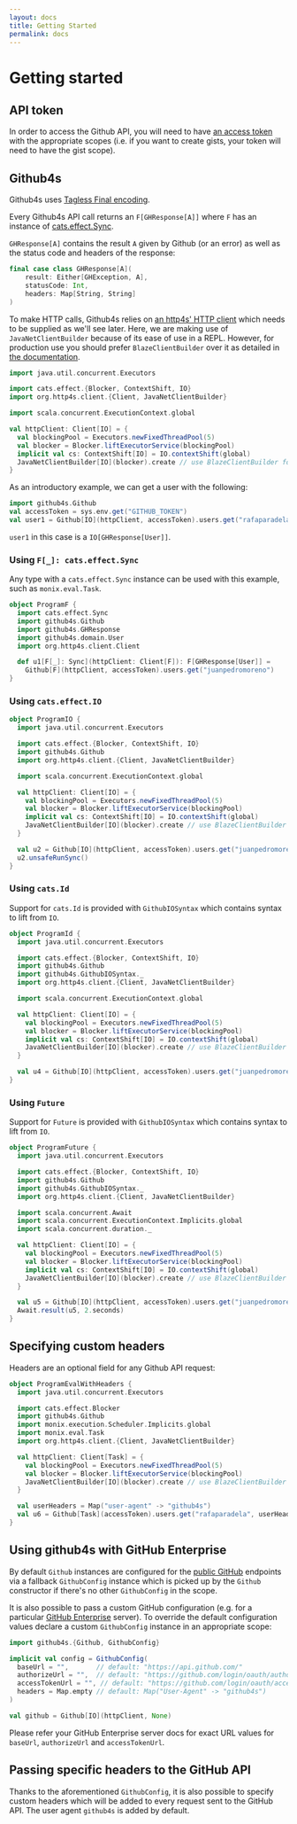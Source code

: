 ```yaml
---
layout: docs
title: Getting Started
permalink: docs
---
```


# Getting started

## API token

In order to access the Github API, you will need to have [an access token][access-token] with the
appropriate scopes (i.e. if you want to create gists, your token will need to have the gist scope).

## Github4s

Github4s uses [Tagless Final encoding](https://typelevel.org/blog/2017/12/27/optimizing-final-tagless.html).

Every Github4s API call returns an `F[GHResponse[A]]` where `F` has an instance of [cats.effect.Sync][cats-sync].

`GHResponse[A]` contains the result `A` given by Github (or an error) as well as the status code and
headers of the response:

```scala
final case class GHResponse[A](
    result: Either[GHException, A],
    statusCode: Int,
    headers: Map[String, String]
)
```

To make HTTP calls, Github4s relies on [an http4s' HTTP client][http4s-client] which needs to be
supplied as we'll see later. Here, we are making use of `JavaNetClientBuilder` because of its ease
of use in a REPL. However, for production use you should prefer `BlazeClientBuilder` over it as
detailed in [the documentation][http4s-client].

```scala mdoc:silent
import java.util.concurrent.Executors

import cats.effect.{Blocker, ContextShift, IO}
import org.http4s.client.{Client, JavaNetClientBuilder}

import scala.concurrent.ExecutionContext.global

val httpClient: Client[IO] = {
  val blockingPool = Executors.newFixedThreadPool(5)
  val blocker = Blocker.liftExecutorService(blockingPool)
  implicit val cs: ContextShift[IO] = IO.contextShift(global)
  JavaNetClientBuilder[IO](blocker).create // use BlazeClientBuilder for production use
}
```

As an introductory example, we can get a user with the following:

```scala mdoc:silent
import github4s.Github
val accessToken = sys.env.get("GITHUB_TOKEN")
val user1 = Github[IO](httpClient, accessToken).users.get("rafaparadela")
```

`user1` in this case is a `IO[GHResponse[User]]`.

### Using `F[_]: cats.effect.Sync`

Any type with a `cats.effect.Sync` instance can be used with this example, such as
`monix.eval.Task`.

```scala mdoc:compile-only
object ProgramF {
  import cats.effect.Sync
  import github4s.Github
  import github4s.GHResponse
  import github4s.domain.User
  import org.http4s.client.Client

  def u1[F[_]: Sync](httpClient: Client[F]): F[GHResponse[User]] =
    Github[F](httpClient, accessToken).users.get("juanpedromoreno")
}
```

### Using `cats.effect.IO`

```scala mdoc:compile-only
object ProgramIO {
  import java.util.concurrent.Executors

  import cats.effect.{Blocker, ContextShift, IO}
  import github4s.Github
  import org.http4s.client.{Client, JavaNetClientBuilder}

  import scala.concurrent.ExecutionContext.global

  val httpClient: Client[IO] = {
    val blockingPool = Executors.newFixedThreadPool(5)
    val blocker = Blocker.liftExecutorService(blockingPool)
    implicit val cs: ContextShift[IO] = IO.contextShift(global)
    JavaNetClientBuilder[IO](blocker).create // use BlazeClientBuilder for production use
  }

  val u2 = Github[IO](httpClient, accessToken).users.get("juanpedromoreno")
  u2.unsafeRunSync()
}
```

### Using `cats.Id`

Support for `cats.Id` is provided with `GithubIOSyntax` which contains syntax to lift from `IO`.

```scala mdoc:compile-only
object ProgramId {
  import java.util.concurrent.Executors

  import cats.effect.{Blocker, ContextShift, IO}
  import github4s.Github
  import github4s.GithubIOSyntax._
  import org.http4s.client.{Client, JavaNetClientBuilder}

  import scala.concurrent.ExecutionContext.global

  val httpClient: Client[IO] = {
    val blockingPool = Executors.newFixedThreadPool(5)
    val blocker = Blocker.liftExecutorService(blockingPool)
    implicit val cs: ContextShift[IO] = IO.contextShift(global)
    JavaNetClientBuilder[IO](blocker).create // use BlazeClientBuilder for production use
  }

  val u4 = Github[IO](httpClient, accessToken).users.get("juanpedromoreno").toId
}
```

### Using `Future`

Support for `Future` is provided with `GithubIOSyntax` which contains syntax to lift from `IO`.

```scala mdoc:compile-only
object ProgramFuture {
  import java.util.concurrent.Executors

  import cats.effect.{Blocker, ContextShift, IO}
  import github4s.Github
  import github4s.GithubIOSyntax._
  import org.http4s.client.{Client, JavaNetClientBuilder}

  import scala.concurrent.Await
  import scala.concurrent.ExecutionContext.Implicits.global
  import scala.concurrent.duration._

  val httpClient: Client[IO] = {
    val blockingPool = Executors.newFixedThreadPool(5)
    val blocker = Blocker.liftExecutorService(blockingPool)
    implicit val cs: ContextShift[IO] = IO.contextShift(global)
    JavaNetClientBuilder[IO](blocker).create // use BlazeClientBuilder for production use
  }

  val u5 = Github[IO](httpClient, accessToken).users.get("juanpedromoreno").toFuture
  Await.result(u5, 2.seconds)
}
```


## Specifying custom headers

Headers are an optional field for any Github API request:

```scala mdoc:silent:fail
object ProgramEvalWithHeaders {
  import java.util.concurrent.Executors

  import cats.effect.Blocker
  import github4s.Github
  import monix.execution.Scheduler.Implicits.global
  import monix.eval.Task
  import org.http4s.client.{Client, JavaNetClientBuilder}

  val httpClient: Client[Task] = {
    val blockingPool = Executors.newFixedThreadPool(5)
    val blocker = Blocker.liftExecutorService(blockingPool)
    JavaNetClientBuilder[IO](blocker).create // use BlazeClientBuilder for production use
  }

  val userHeaders = Map("user-agent" -> "github4s")
  val u6 = Github[Task](accessToken).users.get("rafaparadela", userHeaders)
}
```

## Using github4s with GitHub Enterprise

By default `Github` instances are configured for the [public GitHub][public-github] endpoints via a fallback
`GithubConfig` instance which is picked up by the `Github` constructor if there's no other `GithubConfig` in the scope.

It is also possible to pass a custom GitHub configuration (e.g. for a particular [GitHub Enterprise][github-enterprise]
server). To override the default configuration values declare a custom `GithubConfig` instance in an appropriate
scope:

```scala mdoc:silent
import github4s.{Github, GithubConfig}

implicit val config = GithubConfig(
  baseUrl = "",       // default: "https://api.github.com/"
  authorizeUrl = "",  // default: "https://github.com/login/oauth/authorize?client_id=%s&redirect_uri=%s&scope=%s&state=%s"
  accessTokenUrl = "", // default: "https://github.com/login/oauth/access_token"
  headers = Map.empty // default: Map("User-Agent" -> "github4s")
)

val github = Github[IO](httpClient, None)
```
Please refer your GitHub Enterprise server docs for exact URL values for `baseUrl`, `authorizeUrl` and `accessTokenUrl`.

## Passing specific headers to the GitHub API

Thanks to the aforementioned `GithubConfig`, it is also possible to specify custom headers which
will be added to every request sent to the GitHub API. The user agent `github4s` is added by
default.

[access-token]: https://github.com/settings/tokens
[cats-sync]: https://typelevel.org/cats-effect/typeclasses/sync.html
[monix-task]: https://monix.io/docs/3x/eval/task.html
[http4s-client]: https://http4s.org/v0.21/client/
[public-github]: https://github.com
[github-enterprise]: https://github.com/enterprise

